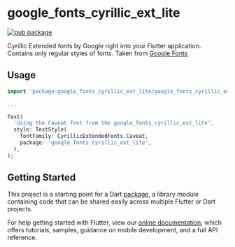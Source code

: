 # google_fonts_cyrillic_ext_lite

[![pub package](https://img.shields.io/pub/v/google_fonts_cyrillic_ext_lite.svg)](https://pub.dev/packages/google_fonts_cyrillic_ext_lite)

Cyrillic Extended fonts by Google right into your Flutter application. Contains only regular styles of fonts. Taken from [Google Fonts](https://fonts.google.com/)

## Usage

```dart
import 'package:google_fonts_cyrillic_ext_lite/google_fonts_cyrillic_ext_lite.dart';

...

Text(
  'Using the Caveat font from the google_fonts_cyrillic_ext_lite',
  style: TextStyle(
    fontFamily: CyrillicExtendedFonts.Caveat,
    package: 'google_fonts_cyrillic_ext_lite',
  ),
);
```

## Getting Started

This project is a starting point for a Dart
[package](https://flutter.dev/developing-packages/),
a library module containing code that can be shared easily across
multiple Flutter or Dart projects.

For help getting started with Flutter, view our 
[online documentation](https://flutter.dev/docs), which offers tutorials, 
samples, guidance on mobile development, and a full API reference.

